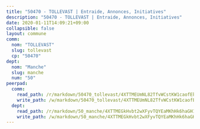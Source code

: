 ```yaml
---
title: "50470 - TOLLEVAST | Entraide, Annonces, Initiatives"
description: "50470 - TOLLEVAST | Entraide, Annonces, Initiatives"
date: 2020-01-11T14:09:21+09:00
collapsible: false
layout: commune
comm:
  nom: "TOLLEVAST"
  slug: tollevast
  cp: "50470"
dept:
  nom: "Manche"
  slug: manche
  num: "50"
peerpad:
  comm:
    read_path: /r/markdown/50470_tollevast/4XTTMEUmNL82TfvWCstKW1caofEk6bn77EpbazR1M829dchnp
    write_path: /w/markdown/50470_tollevast/4XTTMEUmNL82TfvWCstKW1caofEk6bn77EpbazR1M829dchnp-K3TgUYRTgYoTAxAkwwFbcjHrorzmKrMH4NYgUNXmEqbtK5HDNMaMzdckEHeTZxH8VivXtcLWxQW7HwxqcfJrXDWdDDQwWjt62A5PfYU8vYJ2qm4CoWMFtdy5eve6mRnFnn6K41EG
  dept:
    read_path: /r/markdown/50_manche/4XTTMEGkHvbt2wXFyvTQYEaMKhHk6haGH1SzsRNevKgBDTuXr
    write_path: /w/markdown/50_manche/4XTTMEGkHvbt2wXFyvTQYEaMKhHk6haGH1SzsRNevKgBDTuXr-K3TgUSx1rwmRRLqHcTLLdo4dVfTRKvf94KKagmUFPevWSp2f9nuc6fJF25TtLArzK8teuQ5TvuAMqW38N2MYgT18hBoXtjmKX9WuSn2vkujmSJPp3gF4gsuMmfEM8Th4Ap94heFE
---
```


